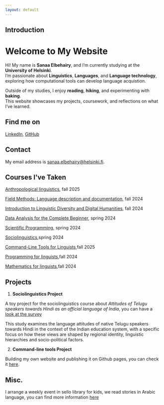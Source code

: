 ```yaml
---
layout: default
---
```


## Introduction

# Welcome to My Website

Hi! My name is **Sanaa Elbehairy**, and I’m currently studying at the **University of Helsinki**.  
I’m passionate about **Linguistics**, **Languages**, and **Language technology**,  exploring how computational tools can develop language acquistion.  

Outside of my studies, I enjoy **reading**, **hiking**, and experimenting with **baking**.  
This website showcases my projects, coursework, and reflections on what I’ve learned.


## Find me on

[LinkedIn](https://www.linkedin.com/in/sanaa-wahid-89445656/), [GitHub](https://github.com/Elbehair)

## Contact

My email address is sanaa.elbehairy@helsinki.fi. 

## Courses I've Taken

[Anthropological linguistics](https://studies.helsinki.fi/courses/course-implementation/hy-opt-cur-2526-7243d4c7-b350-45af-a4b1-6ea9a041b1a5/LDA-L311), fall 2025

[Field Methods: Language description and documentation](https://studies.helsinki.fi/courses/course-implementation/hy-opt-cur-2526-0cbb79a6-9368-45e9-8b15-9b1bda7cebce/LDA-L315), fall 2024

[Introduction to Linguistic Diversity and Digital Humanities](https://studies.helsinki.fi/courses/course-implementation/hy-opt-cur-2526-9df97501-21e6-4b8d-9de4-e91303f2ff71/LDA-301), fall 2024

[Data Analysis for the Complete Beginner](https://studies.helsinki.fi/courses/course-implementation/hy-opt-cur-2425-99ef604a-e3dc-49f1-b05b-8d95e8807cfe/LDA-H511), spring 2024

[Scientific Programming](https://studies.helsinki.fi/courses/course-implementation/hy-opt-cur-2425-ddb83483-3b99-478e-bb49-d209660a572c/LDA-C303), spring 2024

[Sociolinguistics](https://studies.helsinki.fi/courses/course-implementation/hy-opt-cur-2425-7404bbaf-0333-4da4-ad88-b967d8f7f354/LDA-L309),spring 2024

[Command-Line Tools for Linguists](https://studies.helsinki.fi/courses/course-implementation/hy-opt-cur-2526-261401a1-c550-4436-91b9-7edf4a1a3b57/KIK-LG221),fall 2025

[Programming for linguists](https://studies.helsinki.fi/courses/course-implementation/hy-opt-cur-2425-2b1a1c0f-9701-4397-9e19-ab80b0c87af4/KIK-LG208),fall 2024

[Mathematics for linguists](https://studies.helsinki.fi/courses/course-implementation/hy-opt-cur-2425-e7622986-09b2-4dee-a67e-ceec2009389d/KIK-LG209),fall 2024


## Projects

1. **Sociolinguistics Project**

  A toy project for the sociolinguistics course about _Attitudes of Telugu speakers towards Hindi as an official language 
of India_, you can have a [look at the survey](https://redcap.helsinki.fi/redcap/surveys/?s=W4PNYCTLDPXXYW7R)

  This study examines the language attitudes of native Telugu speakers towards Hindi in the context of the Indian education system, with a specific focus on how these views are  shaped by regional identity, linguistic hierarchies and socio-political factors.

2. **Command-line tools Project** 

  Building my own website and publishing it on Github pages, you can check it [here](https://elbehair.github.io/).


## Misc. 

  I arrange a weekly event in sello library for kids, we read stories in Arabic language, you can find more information [here](https://helmet.finna.fi/FeedContent/LinkedEvents?id=espoo_le:aglrbjahai) 
